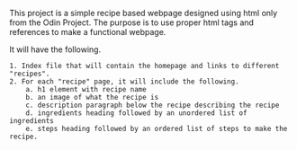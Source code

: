 This project is a simple recipe based webpage designed using html only from the Odin Project.
The purpose is to use proper html tags and references to make a functional webpage.

It will have the following.

    1. Index file that will contain the homepage and links to different "recipes".
    2. For each "recipe" page, it will include the following.
        a. h1 element with recipe name
        b. an image of what the recipe is
        c. description paragraph below the recipe describing the recipe
        d. ingredients heading followed by an unordered list of ingredients
        e. steps heading followed by an ordered list of steps to make the recipe.